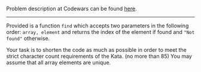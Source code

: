 Problem description at Codewars can be found
[here](https://www.codewars.com/kata/5703c093022cd1aae90012c9/train/python).

-------------

Provided is a function `find` which accepts two parameters in the following order: `array, element`
and returns the index of the element if found and `"Not found"` otherwise.
<br>

Your task is to shorten the code as much as possible in order to meet the strict character count
requirements of the Kata.  (no more than 85) You may assume that all array elements are unique.
